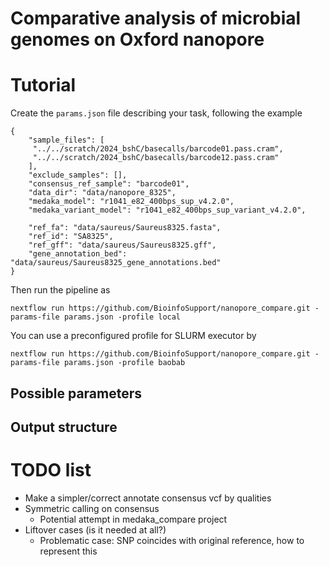 # Comparative analysis of microbial genomes on Oxford nanopore

# Tutorial

Create the `params.json` file describing your task, following the example

```
{
    "sample_files": [
     "../../scratch/2024_bshC/basecalls/barcode01.pass.cram",
     "../../scratch/2024_bshC/basecalls/barcode12.pass.cram"
    ],
    "exclude_samples": [],
    "consensus_ref_sample": "barcode01",
    "data_dir": "data/nanopore_8325",
    "medaka_model": "r1041_e82_400bps_sup_v4.2.0",
    "medaka_variant_model": "r1041_e82_400bps_sup_variant_v4.2.0",

    "ref_fa": "data/saureus/Saureus8325.fasta",
    "ref_id": "SA8325",
    "ref_gff": "data/saureus/Saureus8325.gff",
    "gene_annotation_bed": "data/saureus/Saureus8325_gene_annotations.bed"
}
```

Then run the pipeline as

```
nextflow run https://github.com/BioinfoSupport/nanopore_compare.git -params-file params.json -profile local
```

You can use a preconfigured profile for SLURM executor by

```
nextflow run https://github.com/BioinfoSupport/nanopore_compare.git -params-file params.json -profile baobab
```


## Possible parameters

## Output structure





# TODO list

* Make a simpler/correct annotate consensus vcf by qualities
* Symmetric calling on consensus
  * Potential attempt in medaka_compare project
* Liftover cases (is it needed at all?)
  * Problematic case: SNP coincides with original reference, how to represent this
